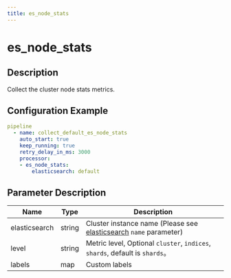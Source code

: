 ```yaml
---
title: es_node_stats
---
```


# es_node_stats

## Description

Collect the cluster node stats metrics.

## Configuration Example

```yaml
pipeline
  - name: collect_default_es_node_stats
    auto_start: true
    keep_running: true
    retry_delay_in_ms: 3000
    processor:
    - es_node_stats:
        elasticsearch: default
```

## Parameter Description

| Name | Type | Description |
| --- | --- | --- |
| elasticsearch | string | Cluster instance name (Please see [elasticsearch](https://docs.infinilabs.com/gateway/main/docs/references/elasticsearch/) `name` parameter) |
| level | string | Metric level, Optional `cluster`, `indices`, `shards`, default is `shards`。 |
| labels | map | Custom labels |